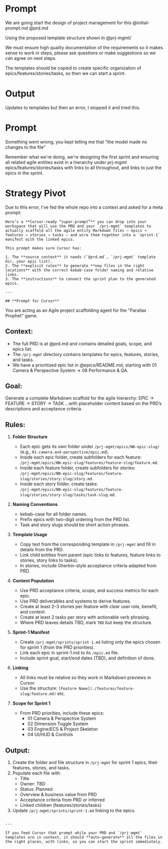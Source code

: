 # Prompt

We are going start the design of project management for this @initial-prompt.md @prd.md 

Using the proposed template structure shown in 
@prj-mgmt/ 

We must ensure high quality documentation of the requirements so it makes sense to work in steps, please ask questions or make suggestions so we can agree on next steps.

The templates should be copied to create specific organization of epics/features/stories/tasks, so then we can start a sprint.

# Output

Updates to templates but then an error, I stopped it and tried this.

# Prompt

Something went wrong, you kept telling me that "the model made no changes to the file" 

Remember what we're doing, we're designing the first sprint and ensuring all related agile entities exist in a hierarchy under prj-mgmt epics/features/stories/tasks with links to all throughout, and links to just the epics in the sprint.

# Strategy Pivot

Due to this error, I've fed the whole repo into a context and asked for a meta prompt:

```
Here’s a **Cursor-ready “super-prompt”** you can drop into your workspace that will use the PRD and your `/prj-mgmt` templates to actually scaffold all the agile entity Markdown files — epics → features → stories → tasks — and wire them together into a `sprint-1` manifest with the linked epics.

This prompt makes sure Cursor has:

1. The **source context** it needs (`@prd.md`, `/prj-mgmt` template dir, your epic list).
2. The **explicit rules** to generate **new files in the right locations** with the correct kebab-case folder naming and relative links.
3. The **instructions** to connect the sprint plan to the generated epics.

---

## **Prompt for Cursor**

```
You are acting as an Agile project scaffolding agent for the "Parallax Prophet" game.

## Context:
- The full PRD is at @prd.md and contains detailed goals, scope, and epics list.
- The `/prj-mgmt` directory contains templates for epics, features, stories, and tasks.
- We have a prioritized epic list in @epics/README.md, starting with 01 Camera & Perspective System → 08 Performance & QA.

## Goal:
Generate a complete Markdown scaffold for the agile hierarchy:
EPIC → FEATURE → STORY → TASK
…with placeholder content based on the PRD’s descriptions and acceptance criteria.

## Rules:
1. **Folder Structure**  
   - Each epic gets its own folder under `/prj-mgmt/epics/NN-epic-slug/`  
     (e.g., `01-camera-and-perspective/epic.md`).
   - Inside each epic folder, create subfolders for each feature:  
     `/prj-mgmt/epics/NN-epic-slug/features/feature-slug/feature.md`.
   - Inside each feature folder, create subfolders for stories:  
     `/prj-mgmt/epics/NN-epic-slug/features/feature-slug/stories/story-slug/story.md`.
   - Inside each story folder, create tasks:  
     `/prj-mgmt/epics/NN-epic-slug/features/feature-slug/stories/story-slug/tasks/task-slug.md`.

2. **Naming Conventions**  
   - kebab-case for all folder names.  
   - Prefix epics with two-digit ordering from the PRD list.  
   - Task and story slugs should be short action phrases.

3. **Template Usage**  
   - Copy text from the corresponding template in `/prj-mgmt` and fill in details from the PRD.  
   - Link child entities from parent (epic links to features, feature links to stories, story links to tasks).  
   - In stories, include Gherkin-style acceptance criteria adapted from PRD.

4. **Content Population**  
   - Use PRD acceptance criteria, scope, and success metrics for each epic.  
   - Use PRD deliverables and systems to derive features.  
   - Create at least 2–3 stories per feature with clear user role, benefit, and context.  
   - Create at least 2 tasks per story with actionable verb phrasing.  
   - Where PRD leaves details TBD, mark `TBD` but keep the structure.

5. **Sprint-1 Manifest**  
   - Create `/prj-mgmt/sprints/sprint-1.md` listing only the epics chosen for sprint 1 (from the PRD priorities).
   - Link each epic in sprint-1.md to its `/epic.md` file.
   - Include sprint goal, start/end dates (TBD), and definition of done.

6. **Linking**  
   - All links must be relative so they work in Markdown previews in Cursor.
   - Use the structure: `[Feature Name](./features/feature-slug/feature.md)` etc.

7. **Scope for Sprint 1**  
   - From PRD priorities, include these epics:  
     - 01 Camera & Perspective System  
     - 02 Dimension Toggle System  
     - 03 Engine/ECS & Project Skeleton  
     - 04 UI/HUD & Controls

## Output:
1. Create the folder and file structure in `/prj-mgmt` for sprint 1 epics, their features, stories, and tasks.
2. Populate each file with:
   - Title
   - Owner: TBD
   - Status: Planned
   - Overview & business value from PRD
   - Acceptance criteria from PRD or inferred
   - Linked children (features/stories/tasks)
3. Update `/prj-mgmt/sprints/sprint-1.md` linking to the epics.
```

---

If you feed Cursor that prompt while your PRD and `/prj-mgmt` templates are in context, it should **auto-generate** all the files in the right places, with links, so you can start the sprint immediately.

```